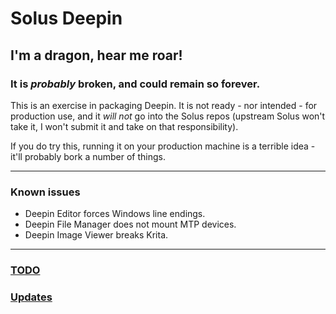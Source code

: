 # Solus Deepin

## I'm a dragon, hear me roar!

### It is *probably* broken, and could remain so forever.

This is an exercise in packaging Deepin.
It is not ready - nor intended - for production use, and it *will not* go into the Solus repos (upstream Solus won't take it, I won't submit it and take on that responsibility).

If you do try this, running it on your production machine is a terrible idea - it'll probably bork a number of things.

***

### Known issues

* Deepin Editor forces Windows line endings.
* Deepin File Manager does not mount MTP devices.
* Deepin Image Viewer breaks Krita.

***

### [TODO](TODO.md)

### [Updates](UPDATES.md)
